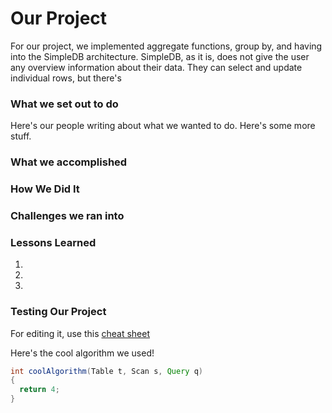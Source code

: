 # Our Project

For our project, we implemented aggregate functions, group by, and having into the SimpleDB architecture. SimpleDB, as it is, does not give the user any overview information about their data. They can select and update individual rows, but there's 

### What we set out to do

Here's our people writing about what we wanted to do. Here's some more stuff.

### What we accomplished

### How We Did It

### Challenges we ran into

### Lessons Learned
1.
2.
3.

### Testing Our Project

For editing it, use this [cheat sheet](https://github.com/adam-p/markdown-here/wiki/Markdown-Cheatsheet#headers)

Here's the cool algorithm we used!

```java
int coolAlgorithm(Table t, Scan s, Query q)
{
  return 4;
}
```

